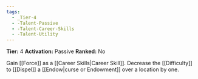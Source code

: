 ```yaml
---
tags:
  - _Tier-4
  - -Talent-Passive
  - -Talent-Career-Skills
  - -Talent-Utility
---
```

**Tier:** 4
**Activation:** Passive
**Ranked:** No

Gain [[Force]] as a [[Career Skills|Career Skill]]. Decrease the [[Difficulty]] to [[Dispel]] a [[Endow|curse or Endowment]] over a location by one.